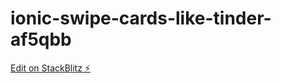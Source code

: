 # ionic-swipe-cards-like-tinder-af5qbb

[Edit on StackBlitz ⚡️](https://stackblitz.com/edit/ionic-swipe-cards-like-tinder-af5qbb)